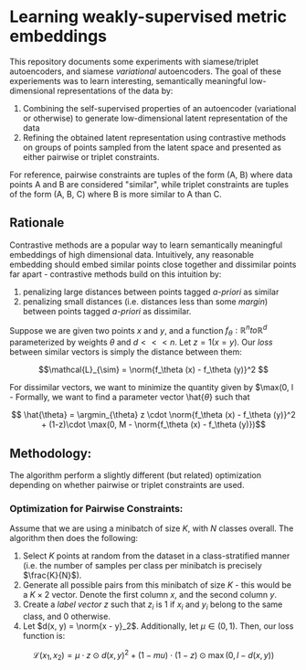 # Learning weakly-supervised metric embeddings 

This repository documents some experiments with siamese/triplet autoencoders, and siamese _variational_ autoencoders. The goal of these experiements was to learn interesting, semantically meaningful low-dimensional representations of the data by: 

1. Combining the self-supervised properties of an autoencoder (variational or otherwise) to generate low-dimensional latent representation of the data
2. Refining the obtained latent representation using contrastive methods on groups of points sampled from the latent space and presented as either pairwise or triplet constraints. 

For reference, pairwise constraints are tuples of the form (A, B) where data points A and B are considered "similar", while triplet constraints are tuples of the form (A, B, C) where B is more similar to A than C. 

## Rationale

Contrastive methods are a popular way to learn semantically meaningful embeddings of high dimensional data. Intuitively, any reasonable embedding should embed similar points close together and dissimilar points far apart - contrastive methods build on this intuition by: 

1. penalizing large distances between points tagged _a-priori_ as similar
2. penalizing small distances (i.e. distances less than some _margin_) between points tagged _a-priori_ as dissimilar.

Suppose we are given two points $x$ and $y$, and a function $f_\theta: \mathbb{R}^n to \mathbb{R}^d$ parameterized by weights $\theta$ and $d <<< n$. Let $z = 1(x = y)$. Our _loss_ between similar vectors is simply the distance between them:

$$\mathcal{L}_{\sim} =  \norm{f_\theta (x) - f_\theta (y)}^2 $$


For dissimilar vectors, we want to minimize the quantity given by $\max(0, l - Formally, we want to find a parameter vector \hat{$\theta$} such that 

$$ \hat{\theta} = \argmin_{\theta} z \cdot \norm{f_\theta (x) - f_\theta (y)}^2 + (1-z)\cdot \max(0, M - \norm{f_\theta (x) - f_\theta (y)})$$  


## Methodology:

The algorithm perform a slightly different (but related) optimization depending on whether pairwise or triplet constraints are used. 

### Optimization for Pairwise Constraints:
Assume that we are using a minibatch of size $K$, with $N$ classes overall. The algorithm then does the following: 

1. Select $K$ points at random from the dataset in a class-stratified manner (i.e. the number of samples per class per minibatch is precisely $\frac{K}{N}$).
2. Generate all possible pairs from this minibatch of size $K$ - this would be a $K \times 2$ vector. Denote the first column $x$, and the second column $y$. 
3. Create a _label vector_ $z$ such that $z_i$ is 1 if $x_i$ and $y_i$ belong to the same class, and 0 otherwise. 
4. Let $d(x, y) = \norm{x - y}_2$. Additionally, let $\mu \in (0, 1)$. Then, our loss function is:

$$\mathcal{L}(x_1, x_2) =  \mu \cdot z \odot d(x, y)^2 + (1-mu) \cdot (1-z) \odot \max(0, l - d(x, y)) $$
